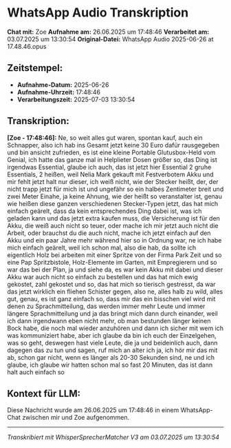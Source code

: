 # WhatsApp Audio Transkription

**Chat mit:** Zoe
**Aufnahme am:** 26.06.2025 um 17:48:46
**Verarbeitet am:** 03.07.2025 um 13:30:54
**Original-Datei:** WhatsApp Audio 2025-06-26 at 17.48.46.opus

## Zeitstempel:
- **Aufnahme-Datum:** 2025-06-26
- **Aufnahme-Uhrzeit:** 17:48:46
- **Verarbeitungszeit:** 2025-07-03 13:30:54

## Transkription:

**[Zoe - 17:48:46]:** Ne, so weit alles gut waren, spontan kauf, auch ein Schnapper, also ich hab ins Gesamt
jetzt keine 30 Euro dafür rausgegeben und bin ansicht zufrieden, es ist eine kleine
Portable Glutusbox-Held vom Genial, ich hatte das ganze mal in Helplieter Dosen
größer so, das Ding ist irgendwas Essential, glaube ich auch, das ist jetzt hier Essential
2 gruhe Essentials, 2 heißen, weil Nelia Mark gekauft mit Festverbotem Akku und mir
fehlt jetzt halt nur dieser, ich weiß nicht, wie der Stecker heißt, der, der nicht
trapp jetzt für mich ist und ungefähr so ein halbes Zentimeter breit und zwei Meter
Einahe, ja keine Ahnung, wie der heißt so veranstalter ist, genau wie heißen diese ganzen
verschiedenen Stecker-Typen jetzt, das hat mich einfach geärelt, dass da kein entsprechendes
Ding dabei ist, was ich geladen kann und das jetzt extra kaufen muss, die Versicherung ist für
den Akku, die weiß auch nicht so teuer, oder mache ich mir jetzt auch nicht die Arbeit, oder
brauchst du die auch nicht, mache ich jetzt einfach auf den Akku und ein paar Jahre mehr
während hier so in Ordnung war, ne ich habe mich einfach geärelt, weil ich schon mal, also
die hab, da sollte ich eigentlich Holz bei arbeiten mit einer Spritze von der Firma Park
Zeit und so eine Pap Spritzbistole, Holz-Elemente im Garten, mit Empregierern und so war das
bei der Plan, ja und siehe da, es war kein Akku mit dabei und dieser Akku war auch nicht
so einfach zu bestellen und das hat mich ewig gekostet, zahl gekostet und so, das hat mich so
tierisch gestresst, da war das jetzt wirklich ein fliehen Schister gegen, also ne, alles
halb zu wild, alles gut, genau, es ist ganz einfach so, dass mir das ein bisschen viel wird mit
denen zu Sprachmitteilung, das werden immer mehr Leute und immer längere Sprachmitteilung und ja das
bringt mich dann durch einander, weil ich dann irgendwann eben nicht mehr, ob man bestunden
länger keinen Bock habe, die noch mal wieder anzuhören und dann ich sicher mit wem ich was
kommuniziert habe, aber ich glaube da bin ich euch der Einzelgehen, was so geht, deswegen
hast viele Leute, die ja und beideinlich auch, dann dagegen das zu tun und sagen, ruf mich an
alter ich ja, ich hör mir das mit ab, schon gar nicht, wenn es länger als 20-30 Sekunden sind, ne und ich
glaube, ich glaube wir hatten schon mal so fast 20 Minuten, das ist dann halt auch einfach so

## Kontext für LLM:
Diese Nachricht wurde am 26.06.2025 um 17:48:46 in einem WhatsApp-Chat zwischen mir und Zoe aufgenommen.

---
*Transkribiert mit WhisperSprecherMatcher V3 am 03.07.2025 um 13:30:54*
